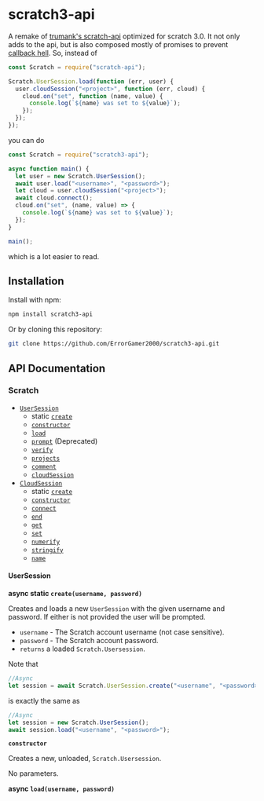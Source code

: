 # scratch3-api

A remake of [trumank's scratch-api](https://www.npmjs.com/package/scratch-api) optimized for scratch 3.0. It not only adds to the api, but is also composed mostly of promises to prevent [callback hell](http://callbackhell.com/). So, instead of

```js
const Scratch = require("scratch-api");

Scratch.UserSession.load(function (err, user) {
  user.cloudSession("<project>", function (err, cloud) {
    cloud.on("set", function (name, value) {
      console.log(`${name} was set to ${value}`);
    });
  });
});
```

you can do

```js
const Scratch = require("scratch3-api");

async function main() {
  let user = new Scratch.UserSession();
  await user.load("<username>", "<password>");
  let cloud = user.cloudSession("<project>");
  await cloud.connect();
  cloud.on("set", (name, value) => {
    console.log(`${name} was set to ${value}`);
  });
}

main();
```

which is a lot easier to read.

## Installation

Install with npm:

```sh
npm install scratch3-api
```

Or by cloning this repository:

```sh
git clone https://github.com/ErrorGamer2000/scratch3-api.git
```

## API Documentation

### Scratch

- [`UserSession`](#us)
  - static [`create`](#uscreate)
  - [`constructor`](#usconstructor)
  - [`load`](#usload)
  - [`prompt`]() (Deprecated)
  - [`verify`]()
  - [`projects`]()
  - [`comment`]()
  - [`cloudSession`]()
- [`CloudSession`]()
  - static [`create`]()
  - [`constructor`]()
  - [`connect`]()
  - [`end`]()
  - [`get`]()
  - [`set`]()
  - [`numerify`]()
  - [`stringify`]()
  - [`name`]()

<a name="us"></a>
#### UserSession

<a name="uscreate"></a>
**async static `create(username, password)`**

Creates and loads a new `UserSession` with the given username and password. If either is not provided the user will be prompted.

- `username` - The Scratch account username (not case sensitive).
- `password` - The Scratch account password.
- `returns` a loaded `Scratch.Usersession`.

Note that
```js
//Async
let session = await Scratch.UserSession.create("<username", "<password>");
```
is exactly the same as 
```js
//Async
let session = new Scratch.UserSession();
await session.load("<username", "<password>");
```

<a name="usconstructor"></a>
**`constructor`**

Creates a new, unloaded, `Scratch.Usersession`.

No parameters.

<a name="usload"></a>
**async `load(username, password)`**
